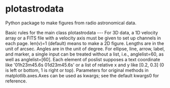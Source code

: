 # plotastrodata
Python package to make figures from radio astronomical data.

Basic rules for the main class plotastrodata ---
    For 3D data, a 1D velocity array or a FITS file with a velocity axis must be given to set up channels in each page. len(v)=1 (default) means to make a 2D figure. Lengths are in the unit of arcsec. Angles are in the unit of degree. For ellipse, line, arrow, label, and marker, a single input can be treated without a list, i.e., anglelist=60,
    as well as anglelist=[60]. Each element of poslist supposes a text coordinate like '01h23m45.6s 01d23m45.6s' or a list of relative x and y like [0.2, 0.3] (0 is left or bottom, 1 is right or top). Parameters for original methods in matplotlib.axes.Axes can be used as kwargs; see the default kwargs0 for reference.
